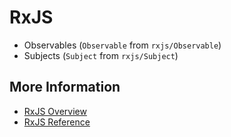 # RxJS

- Observables (`Observable` from `rxjs/Observable`)
- Subjects (`Subject` from `rxjs/Subject`)

## More Information

- [RxJS Overview](http://reactivex.io/rxjs/manual/overview.html)
- [RxJS Reference](https://rxjs-dev.firebaseapp.com/api)
